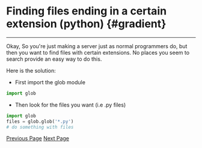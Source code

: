 <link rel="stylesheet" href="index.css">

# Finding files ending in a certain extension (python) {#gradient}

---

Okay, So you're just making a server just as normal programmers do, but then you want to find files with certain extensions. No places you seem to search provide an easy way to do this.

Here is the solution:

- First import the glob module

```python
import glob
```

- Then look for the files you want (i.e .py files)

```python
import glob
files = glob.glob('*.py')
# do something with files
```

[Previous Page](Entry2.md) [Next Page](Entry4.md)
